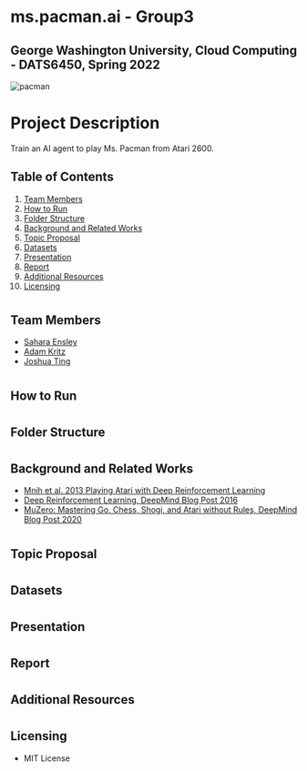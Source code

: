 # ms.pacman.ai - Group3
## George Washington University, Cloud Computing - DATS6450, Spring 2022

![pacman](https://i.guim.co.uk/img/media/8152f8ea7f06fd8ef5c68a3a594e6ac35dfd774b/0_342_800_480/master/800.jpg?width=620&quality=45&auto=format&fit=max&dpr=2&s=bdb69ce2ed723cc2d85b00143d8b3e28)


# Project Description
Train an AI agent to play Ms. Pacman from Atari 2600.


## Table of Contents
1. [Team Members](#team_members)
2. [How to Run](#instructions)
3. [Folder Structure](#structure)
2. [Background and Related Works](#background)
3. [Topic Proposal](#topic_proposal)
4. [Datasets](#datasets)
5. [Presentation](#presentation)
6. [Report](#report)
7. [Additional Resources](#resources)
8. [Licensing](#license)

# <a name="team_members"></a>
## Team Members
* [Sahara Ensley](https://github.com/Saharae)
* [Adam Kritz](https://github.com/adamkritz)
* [Joshua Ting](https://github.com/justjoshtings)

# <a name="instructions"></a>
## How to Run

# <a name="structure"></a>
## Folder Structure

# <a name="background"></a>
## Background and Related Works
* [Mnih et al. 2013 Playing Atari with Deep Reinforcement Learning](https://arxiv.org/abs/1312.5602)
* [Deep Reinforcement Learning, DeepMind Blog Post 2016](https://deepmind.com/blog/article/deep-reinforcement-learning)
* [MuZero: Mastering Go, Chess, Shogi, and Atari without Rules, DeepMind Blog Post 2020](https://deepmind.com/blog/article/muzero-mastering-go-chess-shogi-and-atari-without-rules)

# <a name="topic_proposal"></a>
## Topic Proposal

# <a name="datasets"></a>
## Datasets

# <a name="presentation"></a>
## Presentation

# <a name="report"></a>
## Report

# <a name="resources"></a>
## Additional Resources

# <a name="license"></a>
## Licensing
* MIT License
